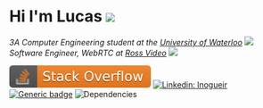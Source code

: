 # Hi I'm Lucas <img src="https://media.giphy.com/media/108JHWB1hruZnq/giphy.gif" width="30">

<p><i>3A Computer Engineering student at the <a href="https://uwaterloo.ca/">University of Waterloo</a> <img src="https://media.giphy.com/media/ZCYXNshEWx01hsZMKg/giphy.gif" height="25"><br/>Software Engineer, WebRTC at <a href="https://www.rossvideo.com/">Ross Video</a> <img src="https://media.giphy.com/media/WUlplcMpOCEmTGBtBW/giphy.gif" width="30"></i></p>

[![Stack Overflow](https://raw.githubusercontent.com/lnogueir/lnogueir/master/shields/stackoverflow.svg)](https://stackoverflow.com/users/11348579/lnogueir) [![Linkedin: lnogueir](https://img.shields.io/badge/-lnogueir-blue?style=flat-square&logo=Linkedin&logoColor=white&link=https://www.linkedin.com/in/lnogueir/)](https://www.linkedin.com/in/lnogueir/) [![Generic badge](https://img.shields.io/badge/good%20employee-yes-<>.svg)](#) ![Dependencies](https://img.shields.io/badge/dependencies-coffee-purple)


